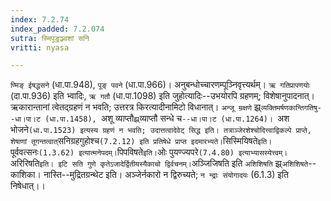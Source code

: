 ```yaml
---
index: 7.2.74
index_padded: 7.2.074
sutra: स्मिपूङ्रञ्ज्वशां सनि
vritti: nyasa

---
```

`ण्मिङ् ईषद्धसने` (धा.पा.948), `पूङ् पवने` (धा.पा.966)। अनुबन्धोच्चारणम्पूञ्निवृत्त्यर्थम्। `ऋ गतिप्रापणयोः` (दा.पा.936) इति भ्वादिः, `ऋ गतौ` (धा.पा.1098) इति जुहोत्यादिः--उभयोरपि ग्रहणम्; विशेषानुपादनात्। ऋकारान्तानां त्वेतद्ग्रहणं न भवति; उत्तरत्र किरत्यादीनामिटो विधानात्। `अन्जू म्रक्षणे` झ्र्`व्यक्तिमर्षणकान्तिगतिषु--धा।पा।ट (धा.पा.1458), `अशू व्याप्तौ`झ्र्`व्याप्तौ सन्धे च`--धा।पा।ट (धा.पा.1264)। `अश भोजने` (धा.पा.1523) इत्यस्य ग्रहणं न भवति; उदात्तत्वादेवेट् सिद्ध इति। तत्राञ्जेरशेश्चोदित्त्वाद्विकल्पे प्राप्ते, शेषाणां तूगन्तत्वात् `सनिग्रहगुहोश्च` (7.2.12) इति प्रतिषेधे प्राप्त इदमारभ्यते। `सिस्मियिषते` इति। `पूर्ववत्सनः` (1.3.62) इत्यात्मनेपदम्। `पिपविषते` इति। `ओः पुयण्ज्यपरे` (7.4.80) इत्याभ्यासस्येत्त्वम्। `अरिरिषति` इति। इटि सति गुणे कृतेऽजादेर्द्वितीयस्यैकाचो द्विर्वचनम्। `अञ्जिजिषति इति `अशिशिषति` झ्र्`अशिशिषते`--काशिका। नास्ति--मुद्रितग्रन्थेट इति। अञ्जेर्नकारो न द्विरुच्यते; `न न्द्राः संयोगादयः` (6.1.3) इति निषेधात्।।